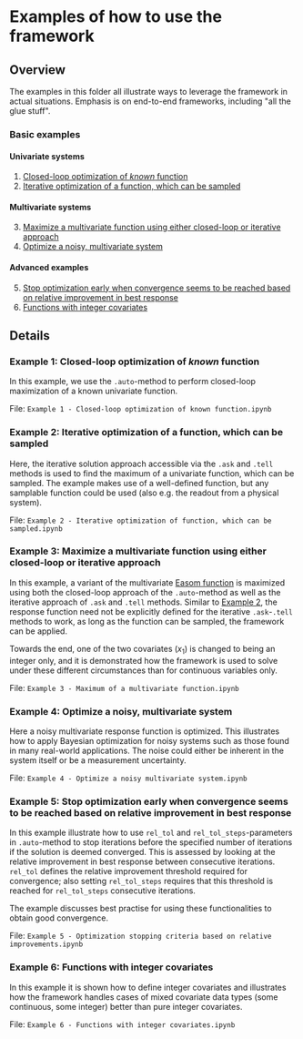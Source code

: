 # Examples of how to use the framework

## Overview
The examples in this folder all illustrate ways to leverage the framework in actual situations. Emphasis is on 
end-to-end frameworks, including "all the glue stuff". 

### Basic examples
#### Univariate systems
1. [Closed-loop optimization of _known_ function](#Example-1:-Closed-loop-optimization-of-_known_-function)
2. [Iterative optimization of a function, which can be sampled](#Example-2:-Iterative-optimization-of-a-function,-which-can-be-sampled)
#### Multivariate systems
3. [Maximize a multivariate function using either closed-loop or iterative approach](#Example-3:-Maximize-a-multivariate-function-using-either-closed-loop-or-iterative-approach)
4. [Optimize a noisy, multivariate system](#Example-4:-Optimize-a-noisy,-multivariate-system)
#### Advanced examples
5. [Stop optimization early when convergence seems to be reached based on relative improvement in best response](#Example-5:-Stop-optimization-early-when-convergence-seems-to-be-reached-based-on-relative-improvement-in-best-response)
6. [Functions with integer covariates](#Example-6:-Functions-with-integer-covariates)
  

## Details

### Example 1: Closed-loop optimization of _known_ function

In this example, we use the `.auto`-method to perform closed-loop maximization of a known univariate function.

File: `Example 1 - Closed-loop optimization of known function.ipynb`

### Example 2: Iterative optimization of a function, which can be sampled
Here, the iterative solution approach accessible via the `.ask` and `.tell` methods is used to find the maximum of a univariate function, which can be sampled. The example makes use of a well-defined function, but any samplable function could be used (also e.g. the readout from a physical system).

File: `Example 2 - Iterative optimization of function, which can be sampled.ipynb`

### Example 3: Maximize a multivariate function using either closed-loop or iterative approach

In this example, a variant of the multivariate [Easom function](https://www.sfu.ca/~ssurjano/easom.html) is maximized using both the closed-loop approach of the `.auto`-method as well as the iterative approach of `.ask` and `.tell` methods. Similar to [Example 2](#Example-2:-Iterative-optimization-of-a-function,-which-can-be-sampled), the response function need not be explicitly defined for the iterative `.ask`-`.tell` methods to work, as long as the function can be sampled, the framework can be applied.

Towards the end, one of the two covariates ($x_1$) is changed to being an integer only, and it is demonstrated how the framework is used to solve under these different circumstances than for continuous variables only.

File: `Example 3 - Maximum of a multivariate function.ipynb`

### Example 4: Optimize a noisy, multivariate system

Here a noisy multivariate response function is optimized. This illustrates how to apply Bayesian optimization for noisy systems such as those found in many real-world applications. The noise could either be inherent in the system itself or be a measurement uncertainty.

File: `Example 4 - Optimize a noisy multivariate system.ipynb`

### Example 5: Stop optimization early when convergence seems to be reached based on relative improvement in best response

In this example illustrate how to use `rel_tol` and `rel_tol_steps`-parameters in `.auto`-method to stop iterations before the specified number of iterations if the solution is deemed converged. This is assessed by looking at the relative improvement in best response between consecutive iterations. `rel_tol` defines the relative improvement threshold required for convergence; also setting `rel_tol_steps` requires that this threshold is reached for `rel_tol_steps` consecutive iterations.

The example discusses best practise for using these functionalities to obtain good convergence.

File: `Example 5 - Optimization stopping criteria based on relative improvements.ipynb`

### Example 6: Functions with integer covariates

In this example it is shown how to define integer covariates and illustrates how the framework handles cases of mixed covariate data types (some continuous, some integer) better than pure integer covariates. 

File: `Example 6 - Functions with integer covariates.ipynb`